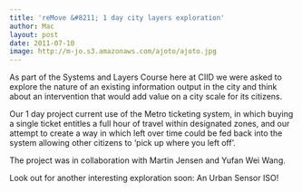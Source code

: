 ```yaml
---
title: 'reMove &#8211; 1 day city layers exploration'
author: Mac
layout: post
date: 2011-07-10
image: http://m-jo.s3.amazonaws.com/ajoto/ajoto.jpg
---
```


As part of the Systems and Layers Course here at CIID we were asked to explore the nature of an existing information output in the city and think about an intervention that would add value on a city scale for its citizens.

Our 1 day project current use of the Metro ticketing system, in which buying a single ticket entitles a full hour of travel within designated zones, and our attempt to create a way in which left over time could be fed back into the system allowing other citizens to &#8216;pick up where you left off&#8217;. 

The project was in collaboration with Martin Jensen and Yufan Wei Wang. 

Look out for another interesting exploration soon: An Urban Sensor ISO!